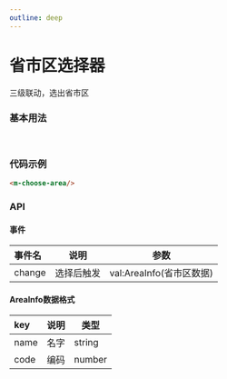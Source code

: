 ```yaml
---
outline: deep
---
```


# 省市区选择器
三级联动，选出省市区
### 基本用法
<br>
<div>
   <m-choose-area/>
</div>

<script  setup>

</script>
### 代码示例
```html
<m-choose-area/>
```
### API
#### 事件
| 事件名    | 说明 | 参数  |
|:-------|--|-----|
| change | 选择后触发 | val:AreaInfo(省市区数据)|

#### AreaInfo数据格式
| key    | 说明 | 类型  |
|:-------|--|-----|
|name|名字|string|
|code|编码|number|
